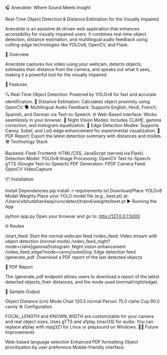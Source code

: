🎧 Anecdote: Where Sound Meets Insight

Real-Time Object Detection & Distance Estimation for the Visually Impaired

Anecdote is an assistive AI-driven web application that enhances accessibility for visually impaired users. It combines real-time object detection, distance estimation, and multilingual audio feedback using cutting-edge technologies like YOLOv8, OpenCV, and Flask.

🧠 Overview

Anecdote captures live video using your webcam, detects objects, estimates their distance from the camera, and speaks out what it sees, making it a powerful tool for the visually impaired.

🚀 Features

🔍 Real-Time Object Detection: Powered by YOLOv8 for fast and accurate identification.
📏 Distance Estimation: Calculates object proximity using OpenCV.
🗣️ Multilingual Audio Feedback: Supports English, Hindi, French, Spanish, and German via Text-to-Speech.
🌐 Web-Based Interface: Works seamlessly in your browser.
🌙 Night Vision Modes: Includes CLAHE, gamma correction, and histogram equalization.
🧠 Edge Detection Modes: Supports Canny, Sobel, and LoG edge enhancement for experimental visualization.
📄 PDF Report: Export the latest detection summary with distances and modes.
🛠️ Technology Stack

Backend: Flask
Frontend: HTML/CSS, JavaScript (served via Flask)
Detection Model: YOLOv8
Image Processing: OpenCV
Text-to-Speech: gTTS (Google Text-to-Speech)
PDF Generation: FPDF
Camera Feed: OpenCV VideoCapture

📦 Installation

Install Dependencies
pip install -r requirements.txt
Download/Place YOLOv8 Model Weights
Place your YOLO model file (e.g., best.pt) at:
/Users/vibhutibhardwaj/runs/detect/train4/weights/best.pt
▶️ Running the App

python app.py
Open your browser and go to:
http://127.0.0.1:5000

🌐 Routes

/start_feed: Start the normal webcam feed
/video_feed: Video stream with object detection (normal mode)
/video_feed_night?mode=clahe|gamma|histogram: Night vision enhancement
/video_feed_edge?mode=canny|sobel|log: Edge detection feed
/generate_pdf: Download a PDF report of the last detected objects

📄 PDF Report

The /generate_pdf endpoint allows users to download a report of the latest detected objects, their distances, and the mode used (normal/night/edge).

📸 Sample Output

Object	Distance (cm)	Mode
Chair	120.5	normal
Person	75.0	clahe
Cup	90.0	canny
⚙️ Configuration

FOCAL_LENGTH and KNOWN_WIDTH are customizable for your camera and real object sizes.
Uses gTTS and afplay (macOS) for audio. You can replace afplay with mpg321 for Linux or playsound on Windows.
🙋‍♀️ Future Improvements

Web-based language selection
Enhanced PDF formatting
Object prioritization by user preference
Mobile-friendly interface
